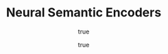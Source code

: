 ---
arxiv: 1607.04315v2
author:
- family: Munkhdalai
  given: Tsendsuren
  institute: University of Massachusetts
- family: Yu
  given: Hong
  institute: University of Massachusetts
layout: refuses
section: pre
title: Neural Semantic Encoders
---